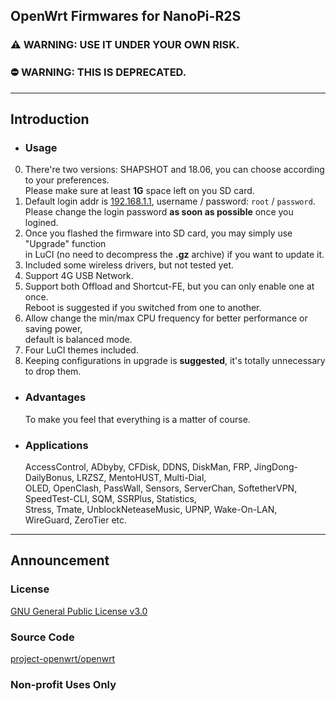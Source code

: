 ## OpenWrt Firmwares for NanoPi-R2S
### ⚠ WARNING: USE IT UNDER YOUR OWN RISK.
### ⛔️ WARNING: THIS IS DEPRECATED.
- - -
## Introduction
- ### Usage
0. There're two versions: SHAPSHOT and 18.06, you can choose according to your preferences.<br/>
 Please make sure at least **1G** space left on you SD card.
1. Default login addr is [192.168.1.1](192.168.1.1), username / password: `root` / `password`.<br/>
 Please change the login password **as soon as possible** once you logined.
2. Once you flashed the firmware into SD card, you may simply use "Upgrade" function<br/>
 in LuCI (no need to decompress the **.gz** archive) if you want to update it.
3. Included some wireless drivers, but not tested yet.
4. Support 4G USB Network.
5. Support both Offload and Shortcut-FE, but you can only enable one at once.<br/>
 Reboot is suggested if you switched from one to another.
6. Allow change the min/max CPU frequency for better performance or saving power,<br/>
 default is balanced mode.
7. Four LuCI themes included.
8. Keeping configurations in upgrade is **suggested**, it's totally unnecessary to drop them.
- ### Advantages
  To make you feel that everything is a matter of course.
- ### Applications
  AccessControl, ADbyby, CFDisk, DDNS, DiskMan, FRP, JingDong-DailyBonus, LRZSZ, MentoHUST, Multi-Dial,<br/>
 OLED, OpenClash, PassWall, Sensors, ServerChan, SoftetherVPN, SpeedTest-CLI, SQM, SSRPlus, Statistics,<br/>
 Stress, Tmate, UnblockNeteaseMusic, UPNP, Wake-On-LAN, WireGuard, ZeroTier etc.
- - -
## Announcement
### License
[GNU General Public License v3.0](https://github.com/1715173329/nanopi-r2s-openwrt/blob/master/LICENSE)
### Source Code
[project-openwrt/openwrt](https://github.com/project-openwrt/openwrt)
### Non-profit Uses Only

